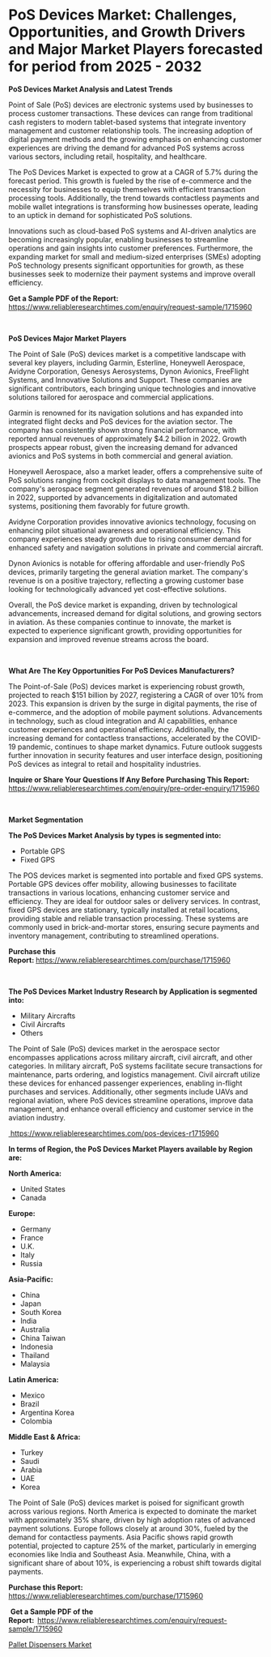 <p><h1>PoS Devices Market: Challenges, Opportunities, and Growth Drivers and Major Market Players forecasted for period from 2025 - 2032</h1></p><p><strong>PoS Devices Market Analysis and Latest Trends</strong></p>
<p><p>Point of Sale (PoS) devices are electronic systems used by businesses to process customer transactions. These devices can range from traditional cash registers to modern tablet-based systems that integrate inventory management and customer relationship tools. The increasing adoption of digital payment methods and the growing emphasis on enhancing customer experiences are driving the demand for advanced PoS systems across various sectors, including retail, hospitality, and healthcare.</p><p>The PoS Devices Market is expected to grow at a CAGR of 5.7% during the forecast period. This growth is fueled by the rise of e-commerce and the necessity for businesses to equip themselves with efficient transaction processing tools. Additionally, the trend towards contactless payments and mobile wallet integrations is transforming how businesses operate, leading to an uptick in demand for sophisticated PoS solutions. </p><p>Innovations such as cloud-based PoS systems and AI-driven analytics are becoming increasingly popular, enabling businesses to streamline operations and gain insights into customer preferences. Furthermore, the expanding market for small and medium-sized enterprises (SMEs) adopting PoS technology presents significant opportunities for growth, as these businesses seek to modernize their payment systems and improve overall efficiency.</p></p>
<p><strong>Get a Sample PDF of the Report:&nbsp;</strong> <a href="https://www.reliableresearchtimes.com/enquiry/request-sample/1715960?utm_campaign=2304&utm_medium=2&utm_source=Github&utm_content=ia&utm_term=17022025&utm_id=pos-devices">https://www.reliableresearchtimes.com/enquiry/request-sample/1715960</a></p>
<p>&nbsp;</p>
<p><strong>PoS Devices Major Market Players</strong></p>
<p><p>The Point of Sale (PoS) devices market is a competitive landscape with several key players, including Garmin, Esterline, Honeywell Aerospace, Avidyne Corporation, Genesys Aerosystems, Dynon Avionics, FreeFlight Systems, and Innovative Solutions and Support. These companies are significant contributors, each bringing unique technologies and innovative solutions tailored for aerospace and commercial applications.</p><p>Garmin is renowned for its navigation solutions and has expanded into integrated flight decks and PoS devices for the aviation sector. The company has consistently shown strong financial performance, with reported annual revenues of approximately $4.2 billion in 2022. Growth prospects appear robust, given the increasing demand for advanced avionics and PoS systems in both commercial and general aviation.</p><p>Honeywell Aerospace, also a market leader, offers a comprehensive suite of PoS solutions ranging from cockpit displays to data management tools. The company's aerospace segment generated revenues of around $18.2 billion in 2022, supported by advancements in digitalization and automated systems, positioning them favorably for future growth.</p><p>Avidyne Corporation provides innovative avionics technology, focusing on enhancing pilot situational awareness and operational efficiency. This company experiences steady growth due to rising consumer demand for enhanced safety and navigation solutions in private and commercial aircraft.</p><p>Dynon Avionics is notable for offering affordable and user-friendly PoS devices, primarily targeting the general aviation market. The company's revenue is on a positive trajectory, reflecting a growing customer base looking for technologically advanced yet cost-effective solutions.</p><p>Overall, the PoS device market is expanding, driven by technological advancements, increased demand for digital solutions, and growing sectors in aviation. As these companies continue to innovate, the market is expected to experience significant growth, providing opportunities for expansion and improved revenue streams across the board.</p></p>
<p>&nbsp;</p>
<p><strong>What Are The Key Opportunities For PoS Devices Manufacturers?</strong></p>
<p><p>The Point-of-Sale (PoS) devices market is experiencing robust growth, projected to reach $151 billion by 2027, registering a CAGR of over 10% from 2023. This expansion is driven by the surge in digital payments, the rise of e-commerce, and the adoption of mobile payment solutions. Advancements in technology, such as cloud integration and AI capabilities, enhance customer experiences and operational efficiency. Additionally, the increasing demand for contactless transactions, accelerated by the COVID-19 pandemic, continues to shape market dynamics. Future outlook suggests further innovation in security features and user interface design, positioning PoS devices as integral to retail and hospitality industries.</p></p>
<p><strong>Inquire or Share Your Questions If Any Before Purchasing This Report:</strong> <a href="https://www.reliableresearchtimes.com/enquiry/pre-order-enquiry/1715960?utm_campaign=2304&utm_medium=2&utm_source=Github&utm_content=ia&utm_term=17022025&utm_id=pos-devices">https://www.reliableresearchtimes.com/enquiry/pre-order-enquiry/1715960</a></p>
<p>&nbsp;</p>
<p><strong>Market Segmentation</strong></p>
<p><strong>The PoS Devices Market Analysis by types is segmented into:</strong></p>
<p><ul><li>Portable GPS</li><li>Fixed GPS</li></ul></p>
<p><p>The POS devices market is segmented into portable and fixed GPS systems. Portable GPS devices offer mobility, allowing businesses to facilitate transactions in various locations, enhancing customer service and efficiency. They are ideal for outdoor sales or delivery services. In contrast, fixed GPS devices are stationary, typically installed at retail locations, providing stable and reliable transaction processing. These systems are commonly used in brick-and-mortar stores, ensuring secure payments and inventory management, contributing to streamlined operations.</p></p>
<p><strong>Purchase this Report:&nbsp;</strong><a href="https://www.reliableresearchtimes.com/purchase/1715960?utm_campaign=2304&utm_medium=2&utm_source=Github&utm_content=ia&utm_term=17022025&utm_id=pos-devices">https://www.reliableresearchtimes.com/purchase/1715960</a></p>
<p>&nbsp;</p>
<p><strong>The PoS Devices Market Industry Research by Application is segmented into:</strong></p>
<p><ul><li>Military Aircrafts</li><li>Civil Aircrafts</li><li>Others</li></ul></p>
<p><p>The Point of Sale (PoS) devices market in the aerospace sector encompasses applications across military aircraft, civil aircraft, and other categories. In military aircraft, PoS systems facilitate secure transactions for maintenance, parts ordering, and logistics management. Civil aircraft utilize these devices for enhanced passenger experiences, enabling in-flight purchases and services. Additionally, other segments include UAVs and regional aviation, where PoS devices streamline operations, improve data management, and enhance overall efficiency and customer service in the aviation industry.</p></p>
<p><a href="https://www.reliableresearchtimes.com/pos-devices-r1715960?utm_campaign=2304&utm_medium=2&utm_source=Github&utm_content=ia&utm_term=17022025&utm_id=pos-devices">&nbsp;https://www.reliableresearchtimes.com/pos-devices-r1715960</a></p>
<p><strong>In terms of Region, the PoS Devices Market Players available by Region are:</strong></p>
<p>
    <p> <strong> North America: </strong>
        <ul>
            <li>United States</li>
            <li>Canada</li>
        </ul>
        </p> 
    <p> <strong> Europe: </strong>
        <ul>
            <li>Germany</li>
            <li>France</li>
            <li>U.K.</li>
            <li>Italy</li>
            <li>Russia</li>
        </ul>
        </p> 
    <p> <strong> Asia-Pacific: </strong>
        <ul>
            <li>China</li>
            <li>Japan</li>
            <li>South Korea</li>
            <li>India</li>
            <li>Australia</li>
            <li>China Taiwan</li>
            <li>Indonesia</li>
            <li>Thailand</li>
            <li>Malaysia</li>
        </ul>
        </p> 
    <p> <strong> Latin America: </strong>
        <ul>
            <li>Mexico</li>
            <li>Brazil</li>
            <li>Argentina Korea</li>
            <li>Colombia</li>
        </ul>
        </p> 
    <p> <strong> Middle East & Africa: </strong>
        <ul>
            <li>Turkey</li>
            <li>Saudi</li>
            <li>Arabia</li>
            <li>UAE</li>
            <li>Korea</li>
        </ul>
    </p>
    </p>
<p><p>The Point of Sale (PoS) devices market is poised for significant growth across various regions. North America is expected to dominate the market with approximately 35% share, driven by high adoption rates of advanced payment solutions. Europe follows closely at around 30%, fueled by the demand for contactless payments. Asia Pacific shows rapid growth potential, projected to capture 25% of the market, particularly in emerging economies like India and Southeast Asia. Meanwhile, China, with a significant share of about 10%, is experiencing a robust shift towards digital payments.</p></p>
<p><strong>Purchase this Report: </strong><a href="https://www.reliableresearchtimes.com/purchase/1715960?utm_campaign=2304&utm_medium=2&utm_source=Github&utm_content=ia&utm_term=17022025&utm_id=pos-devices">https://www.reliableresearchtimes.com/purchase/1715960</a></p>
<p>&nbsp;<strong>Get a Sample PDF of the Report:&nbsp;&nbsp;</strong><a href="https://www.reliableresearchtimes.com/enquiry/request-sample/1715960?utm_campaign=2304&utm_medium=2&utm_source=Github&utm_content=ia&utm_term=17022025&utm_id=pos-devices">https://www.reliableresearchtimes.com/enquiry/request-sample/1715960</a></p>
<p><strong></strong></p>
<p><p><a href="https://github.com/chungwimbu4/Market-Research-Report-List-1/blob/main/pallet-dispensers-market.md?utm_campaign=2304&utm_medium=2&utm_source=Github&utm_content=ia&utm_term=17022025&utm_id=pos-devices">Pallet Dispensers Market</a></p></p>